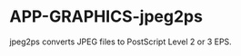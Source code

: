 APP-GRAPHICS-jpeg2ps
====================

jpeg2ps converts JPEG files to PostScript Level 2 or 3 EPS.
